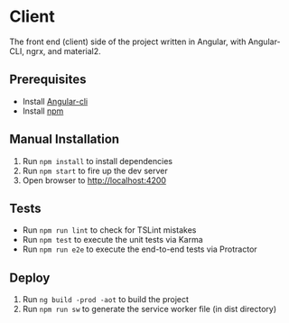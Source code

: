 # Client

The front end (client) side of the project written in Angular, with Angular-CLI, ngrx, and material2.

## Prerequisites

* Install [Angular-cli](https://github.com/angular/angular-cli)
* Install [npm](https://nodejs.org/en/)

## Manual Installation

1. Run `npm install` to install dependencies
2. Run `npm start` to fire up the dev server
3. Open browser to [http://localhost:4200](http://localhost:4200)

## Tests

* Run `npm run lint` to check for TSLint mistakes
* Run `npm test` to execute the unit tests via Karma
* Run `npm run e2e` to execute the end-to-end tests via Protractor

## Deploy

1. Run `ng build -prod -aot` to build the project
2. Run `npm run sw` to generate the service worker file (in dist directory)
